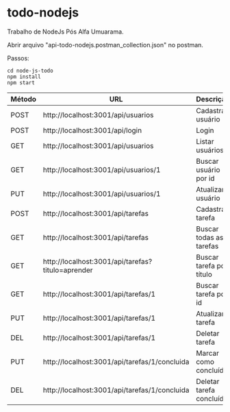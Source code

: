 # todo-nodejs
Trabalho de NodeJs Pós Alfa Umuarama.

Abrir arquivo "api-todo-nodejs.postman_collection.json" no postman.

Passos:
```
cd node-js-todo
npm install
npm start
```

Método  |    URL                                                |   Descrição
--------|-------------------------------------------------------|-----------------------------
POST    |   http://localhost:3001/api/usuarios                  |   Cadastrar usuário
POST    |   http://localhost:3001/api/login                     |   Login
GET     |   http://localhost:3001/api/usuarios                  |   Listar usuários
GET     |   http://localhost:3001/api/usuarios/1                |   Buscar usuário por id
PUT     |   http://localhost:3001/api/usuarios/1                |   Atualizar usuário
POST    |   http://localhost:3001/api/tarefas                   |   Cadastrar tarefa
GET     |   http://localhost:3001/api/tarefas                   |   Buscar todas as tarefas
GET     |   http://localhost:3001/api/tarefas?titulo=aprender   |   Buscar tarefa por título
GET     |   http://localhost:3001/api/tarefas/1                 |   Buscar tarefa por id
PUT     |   http://localhost:3001/api/tarefas/1                 |   Atualizar tarefa
DEL     |   http://localhost:3001/api/tarefas/1                 |   Deletar tarefa
PUT     |   http://localhost:3001/api/tarefas/1/concluida       |   Marcar como concluída
DEL     |   http://localhost:3001/api/tarefas/1/concluida       |   Deletar tarefa concluída
